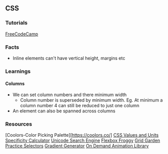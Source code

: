 
## CSS

### Tutorials
[FreeCodeCamp](https://www.youtube.com/watch?v=OXGznpKZ_sA&list=PLWKjhJtqVAbmMuZ3saqRIBimAKIMYkt0E&index=3)

### Facts
- Inline elements can't have vertical height, margins etc

### Learnings
#### Columns
- We can set column numbers and there minimum width
	- Column number is superseded by minimum width. Eg. At minimum a column number 4 can still be reduced to just one column
- An element can also be spanned across columns
### Resources
[Coolors-Color Picking Palette][https://coolors.co/]
[CSS Values and Units](https://developer.mozilla.org/en-US/docs/Learn/CSS/Building_blocks/Values_and_units)
[Specificity Calculator](https://specificity.keegan.st/)
[Unicode Search Engine](https://symbl.cc/en/)
[Flexbox Froggy](https://flexboxfroggy.com/)
[Grid Garden](https://cssgridgarden.com/)
[Practice Selectors](https://flukeout.github.io/)
[Gradient Generator](https://angrytools.com/gradient/)
[On Demand Animation Library](https://animista.net/)

